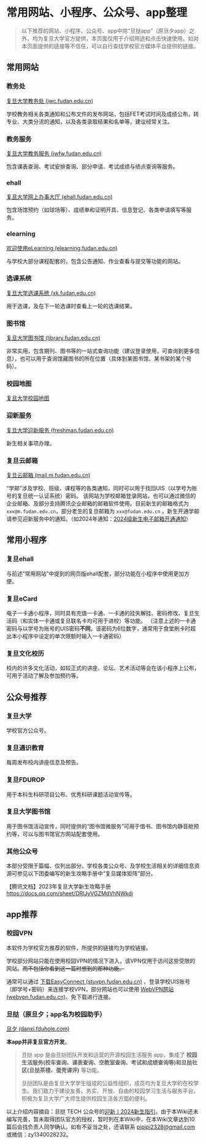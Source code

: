 # 常用网站、小程序、公众号、app整理

> 以下推荐的网站、小程序、公众号、app中除“旦挞app”（原旦夕app）之外，均为复旦大学官方提供，本页面仅用于介绍用途和点击快速使用。如对本页面提供的链接等不信任，可以自行查找学校官方媒体平台提供的链接。

## 常用网站

### 教务处

[复旦大学教务处 (jwc.fudan.edu.cn)](https://jwc.fudan.edu.cn/)

学校教务相关各类通知和公布文件的发布网站，包括FET考试时间及成绩公布，转专业、大类分流的通知，以及各类录取结果和名单等，建议经常关注。
### 教务服务

[复旦大学教务服务 (jwfw.fudan.edu.cn)](https://jwfw.fudan.edu.cn/)

包含课表查询、考试安排查询、部分申请、考试成绩与绩点查询等服务。
### ehall

[复旦大学网上办事大厅 (ehall.fudan.edu.cn)](https://ehall.fudan.edu.cn/)

包含场馆预约（如球场等）、成绩单和证明开具、信息登记、各类申请填写等服务。
### elearning

[欢迎使用eLearning (elearning.fudan.edu.cn)](https://elearning.fudan.edu.cn/)

与学校大部分课程配套的，包含公告通知、作业查看与提交等功能的网站。
### 选课系统

[复旦大学选课系统 (xk.fudan.edu.cn)](https://xk.fudan.edu.cn/)

用于选课，及在下一轮选课时查看上一轮的选课结果。
### 图书馆

[复旦大学图书馆 (library.fudan.edu.cn)](https://library.fudan.edu.cn/)

非常实用，包含期刊、图书等的一站式查询功能（建议登录使用，可查询到更多信息），也可以用于查询馆藏图书的所在位置（具体到某图书馆、某书架的某个号码）。

### 校园地图

[复旦大学校园地图](https://zlapp.fudan.edu.cn/site/schoolMap/model?titleID=15)
### 迎新服务

[复旦大学迎新服务 (freshman.fudan.edu.cn)](https://freshman.fudan.edu.cn/)

新生相关事项办理。
### 复旦云邮箱

[复旦云邮箱 (mail.m.fudan.edu.cn)](https://mail.m.fudan.edu.cn/)

“学邮”涉及学校、班级、课程等的各类通知，同时可以用于找回UIS（以学号为账号的复旦统一认证系统）密码。
该网站为学校邮箱登录网站，也可以通过微信的企业邮箱、及部分支持腾讯企业邮箱的邮箱软件使用。目前新生的邮箱格式为 `xxx@m.fudan.edu.cn`，部分老生的复旦邮箱为 `xxx@fudan.edu.cn` 。新生开通学邮请参见迎新服务中的通知。（如2024年通知：[2024级新生电子邮箱开通通知](https://freshman.fudan.edu.cn/yx/#/share/eyJhcHBOYW1lIjoiRURVLVdFTENPTUVXSVNFLUFQUCIsInNoYXJlU2lnbmF0dXJlIjoiN0RDNUFDRTlBQkM5NUYzQTEzODYxMUI3MDdFN0JGOTEifQ%3D%3D?appName=EDU-WELCOMEWISE-APP&noticeId=261&stuType=42&topicCode=TZGG)）

## 常用小程序

### 复旦ehall

与前述“常用网站”中提到的网页版ehall配套，部分功能在小程序中使用更加方便。
### 复旦eCard

电子一卡通小程序，同时具有充值一卡通、一卡通的挂失解挂、密码修改、复旦生活码（和实体一卡通或复旦联名卡均可用于进校）等功能。
（注意上述的一卡通密码与以学号为账号的UIS密码**不同**，该密码为6位数字，通常用于食堂刷卡时超出本小程序中设定的单次限额时输入一卡通密码）
### 复旦文化校历

校内的许多文化活动，如较正式的讲座、论坛、艺术活动等会在该小程序上公布，可用于活动了解及参加预约等。
## 公众号推荐

### 复旦大学

学校官方公众号。
### 复旦通识教育

每周发布校内讲座信息及预告。
### 复旦FDUROP

用于本科生科研项目公布、优秀科研课题活动宣传等。
### 复旦大学图书馆

用于图书馆活动宣传，同时提供的“图书馆微服务”可用于借书、图书馆内静音舱预约等，可以与图书馆官方网站配套使用。
### 其他公众号

本部分受限于篇幅、仅列出部分。学校各类公众号、及学校生活相关的详细信息资源可参见以下团委编写的新生攻略手册中“复旦媒体矩阵”部分。

【腾讯文档】2023年复旦大学新生攻略手册 
https://docs.qq.com/sheet/DRlJyVGZMdVhNWkdi
## app推荐

### 校园VPN

本软件为学校官方推荐的软件，所提供的链接均为学校链接。

学校部分网站只能在使用校园VPN的情况下进入，该VPN仅用于访问这些受限的网站。~~而不包括你看到这一篇时想到的那种功能。~~

通常可以通过 [下载EasyConnect (stuvpn.fudan.edu.cn)](https://stuvpn.fudan.edu.cn/) 、登录学校UIS账号（即学号+密码）来连接学校VPN，部分网站也可以使用 [WebVPN网站 (webvpn.fudan.edu.cn)](https://webvpn.fudan.edu.cn/)、免下载进行连接。

### 旦挞（原旦夕；app名为校园助手）

[旦夕 (danxi.fduhole.com)](https://danxi.fduhole.com/project/app)

**本app并非复旦官方开发**。

> 旦挞 app 是由旦挞团队开发和运营的开源校园生活服务 app，集成了 **校园生活服务(校车查询、课表查询、空教室查询、考试和成绩查询等)和旦挞社区(旦挞茶楼、蛋壳课评)** 等功能。
>
> 旦挞团队是由复旦大学学生组成的公益性组织，成员均为复旦大学的在校学生。我们致力于建设友善、务实、开放、自由的校园学习生活与服务平台，积极为复旦大学广大师生提供校园生活各方面的便利。

以上介绍内容摘自：旦挞 TECH 公众号的[迎新丨2024新生指引](https://mp.weixin.qq.com/s/mLINhovfMHYBBrhlaC0X_Q)。由于本Wiki还未编写完善，暂未取得团队官方的授权，暂时列在本Wiki中，在本Wiki文章达到10篇后会找负责人同学确认。如有不妥当之处，还请联系 pipipi2328@gmail.com 或微信：zy1340028232。



